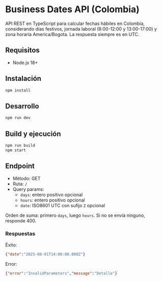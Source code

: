 # Business Dates API (Colombia)

API REST en TypeScript para calcular fechas hábiles en Colombia, considerando días festivos, jornada laboral (8:00-12:00 y 13:00-17:00) y zona horaria America/Bogota. La respuesta siempre es en UTC.

## Requisitos
- Node.js 18+

## Instalación
```bash
npm install
```

## Desarrollo
```bash
npm run dev
```

## Build y ejecución
```bash
npm run build
npm start
```

## Endpoint
- Método: GET
- Ruta: `/`
- Query params:
  - `days`: entero positivo opcional
  - `hours`: entero positivo opcional
  - `date`: ISO8601 UTC con sufijo `Z` opcional

Orden de suma: primero `days`, luego `hours`. Si no se envía ninguno, responde 400.

### Respuestas
Éxito:
```json
{"date":"2025-08-01T14:00:00.000Z"}
```

Error:
```json
{"error":"InvalidParameters","message":"Detalle"}
```


